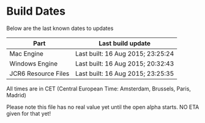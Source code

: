 # Build Dates

Below are the last known dates to updates

Part | Last build update
-----|-----
Mac Engine | Last built: 16 Aug 2015; 23:25:24
Windows Engine | Last built: 16 Aug 2015; 20:32:43
JCR6 Resource Files | Last built: 16 Aug 2015; 23:25:35
All times are in CET (Central European Time: Amsterdam, Brussels, Paris, Madrid)


Please note this file has no real value yet until the open alpha starts. NO ETA given for that yet!
